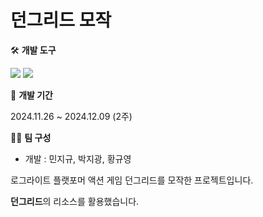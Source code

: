 # 던그리드 모작

🛠️ **개발 도구**

<img src="https://img.shields.io/badge/C++-00599C?style=flat-square&logo=cplusplus&logoColor=white"/> <img src="https://img.shields.io/badge/SFML-8CC445?style=flat-square&logo=sfml&logoColor=white"/>

📅 **개발 기간**

2024.11.26 ~ 2024.12.09 (2주)

💂‍♂️ **팀 구성**

 - 개발 : 민지규, 박지광, 황규영

로그라이트 플랫포머 액션 게임 던그리드를 모작한 프로젝트입니다.

**던그리드**의 리소스를 활용했습니다.